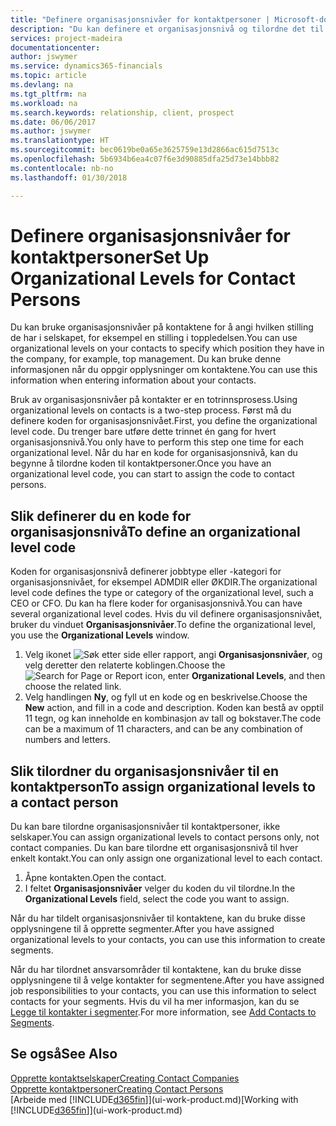 ```yaml
---
title: "Definere organisasjonsnivåer for kontaktpersoner | Microsoft-dokumentasjon"
description: "Du kan definere et organisasjonsnivå og tilordne det til kontakten for å angi hvilken stilling de har i selskapet sitt, for eksempel en stilling i toppledelsen."
services: project-madeira
documentationcenter: 
author: jswymer
ms.service: dynamics365-financials
ms.topic: article
ms.devlang: na
ms.tgt_pltfrm: na
ms.workload: na
ms.search.keywords: relationship, client, prospect
ms.date: 06/06/2017
ms.author: jswymer
ms.translationtype: HT
ms.sourcegitcommit: bec0619be0a65e3625759e13d2866ac615d7513c
ms.openlocfilehash: 5b6934b6ea4c07f6e3d90885dfa25d73e14bbb82
ms.contentlocale: nb-no
ms.lasthandoff: 01/30/2018

---
```

# <a name="set-up-organizational-levels-for-contact-persons"></a><span data-ttu-id="995be-103">Definere organisasjonsnivåer for kontaktpersoner</span><span class="sxs-lookup"><span data-stu-id="995be-103">Set Up Organizational Levels for Contact Persons</span></span>
<span data-ttu-id="995be-104">Du kan bruke organisasjonsnivåer på kontaktene for å angi hvilken stilling de har i selskapet, for eksempel en stilling i toppledelsen.</span><span class="sxs-lookup"><span data-stu-id="995be-104">You can use organizational levels on your contacts to specify which position they have in the company, for example, top management.</span></span> <span data-ttu-id="995be-105">Du kan bruke denne informasjonen når du oppgir opplysninger om kontaktene.</span><span class="sxs-lookup"><span data-stu-id="995be-105">You can use this information when entering information about your contacts.</span></span>

<span data-ttu-id="995be-106">Bruk av organisasjonsnivåer på kontakter er en totrinnsprosess.</span><span class="sxs-lookup"><span data-stu-id="995be-106">Using organizational levels on contacts is a two-step process.</span></span> <span data-ttu-id="995be-107">Først må du definere koden for organisasjonsnivået.</span><span class="sxs-lookup"><span data-stu-id="995be-107">First, you define the organizational level code.</span></span> <span data-ttu-id="995be-108">Du trenger bare utføre dette trinnet én gang for hvert organisasjonsnivå.</span><span class="sxs-lookup"><span data-stu-id="995be-108">You only have to perform this step one time for each organizational level.</span></span> <span data-ttu-id="995be-109">Når du har en kode for organisasjonsnivå, kan du begynne å tilordne koden til kontaktpersoner.</span><span class="sxs-lookup"><span data-stu-id="995be-109">Once you have an organizational level code, you can start to assign the code to contact persons.</span></span>

## <a name="to-define-an-organizational-level-code"></a><span data-ttu-id="995be-110">Slik definerer du en kode for organisasjonsnivå</span><span class="sxs-lookup"><span data-stu-id="995be-110">To define an organizational level code</span></span>
<span data-ttu-id="995be-111">Koden for organisasjonsnivå definerer jobbtype eller -kategori for organisasjonsnivået, for eksempel ADMDIR eller ØKDIR.</span><span class="sxs-lookup"><span data-stu-id="995be-111">The organizational level code defines the type or category of the organizational level, such a CEO  or CFO.</span></span> <span data-ttu-id="995be-112">Du kan ha flere koder for organisasjonsnivå.</span><span class="sxs-lookup"><span data-stu-id="995be-112">You can have several organizational level codes.</span></span> <span data-ttu-id="995be-113">Hvis du vil definere organisasjonsnivået, bruker du vinduet **Organisasjonsnivåer**.</span><span class="sxs-lookup"><span data-stu-id="995be-113">To define the organizational level, you use the **Organizational Levels** window.</span></span>

1. <span data-ttu-id="995be-114">Velg ikonet ![Søk etter side eller rapport](media/ui-search/search_small.png "Søk etter side eller rapport"), angi **Organisasjonsnivåer**, og velg deretter den relaterte koblingen.</span><span class="sxs-lookup"><span data-stu-id="995be-114">Choose the ![Search for Page or Report](media/ui-search/search_small.png "Search for Page or Report icon") icon, enter **Organizational Levels**, and then choose the related link.</span></span>
2. <span data-ttu-id="995be-115">Velg handlingen **Ny**, og fyll ut en kode og en beskrivelse.</span><span class="sxs-lookup"><span data-stu-id="995be-115">Choose the **New** action, and fill in a code and description.</span></span> <span data-ttu-id="995be-116">Koden kan bestå av opptil 11 tegn, og kan inneholde en kombinasjon av tall og bokstaver.</span><span class="sxs-lookup"><span data-stu-id="995be-116">The code can be a maximum of 11 characters, and can be any combination of numbers and letters.</span></span>

## <a name="to-assign-organizational-levels-to-a-contact-person"></a><span data-ttu-id="995be-117">Slik tilordner du organisasjonsnivåer til en kontaktperson</span><span class="sxs-lookup"><span data-stu-id="995be-117">To assign organizational levels to a contact person</span></span>
<span data-ttu-id="995be-118">Du kan bare tilordne organisasjonsnivåer til kontaktpersoner, ikke selskaper.</span><span class="sxs-lookup"><span data-stu-id="995be-118">You can assign organizational levels to contact persons only, not contact companies.</span></span> <span data-ttu-id="995be-119">Du kan bare tilordne ett organisasjonsnivå til hver enkelt kontakt.</span><span class="sxs-lookup"><span data-stu-id="995be-119">You can only assign one organizational level to each contact.</span></span>

1. <span data-ttu-id="995be-120">Åpne kontakten.</span><span class="sxs-lookup"><span data-stu-id="995be-120">Open the contact.</span></span>
2. <span data-ttu-id="995be-121">I feltet **Organisasjonsnivåer** velger du koden du vil tilordne.</span><span class="sxs-lookup"><span data-stu-id="995be-121">In the **Organizational Levels** field, select the code you want to assign.</span></span>

<span data-ttu-id="995be-122">Når du har tildelt organisasjonsnivåer til kontaktene, kan du bruke disse opplysningene til å opprette segmenter.</span><span class="sxs-lookup"><span data-stu-id="995be-122">After you have assigned organizational levels to your contacts, you can use this information to create segments.</span></span>

<span data-ttu-id="995be-123">Når du har tilordnet ansvarsområder til kontaktene, kan du bruke disse opplysningene til å velge kontakter for segmentene.</span><span class="sxs-lookup"><span data-stu-id="995be-123">After you have assigned job responsibilities to your contacts, you can use this information to select contacts for your segments.</span></span> <span data-ttu-id="995be-124">Hvis du vil ha mer informasjon, kan du se [Legge til kontakter i segmenter](marketing-add-contact-segment.md).</span><span class="sxs-lookup"><span data-stu-id="995be-124">For more information, see [Add Contacts to Segments](marketing-add-contact-segment.md).</span></span>

## <a name="see-also"></a><span data-ttu-id="995be-125">Se også</span><span class="sxs-lookup"><span data-stu-id="995be-125">See Also</span></span>
[<span data-ttu-id="995be-126">Opprette kontaktselskaper</span><span class="sxs-lookup"><span data-stu-id="995be-126">Creating Contact Companies</span></span>](marketing-create-contact-companies.md)  
[<span data-ttu-id="995be-127">Opprette kontaktpersoner</span><span class="sxs-lookup"><span data-stu-id="995be-127">Creating Contact Persons</span></span>](marketing-create-contact-persons.md)  
<span data-ttu-id="995be-128">[Arbeide med [!INCLUDE[d365fin](includes/d365fin_md.md)]](ui-work-product.md)</span><span class="sxs-lookup"><span data-stu-id="995be-128">[Working with [!INCLUDE[d365fin](includes/d365fin_md.md)]](ui-work-product.md)</span></span>  


